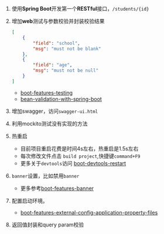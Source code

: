 1. 使用**Spring Boot**开发第一个**RESTful**接口，`/students/{id}`

2. 增加**web**测试与参数校验并封装校验结果
    
    ```json
    [
        {
            "field": "school",
            "msg": "must not be blank"
        },
        {
            "field": "age",
            "msg": "must not be null"
        }
    ]
    ```
    
    * [boot-features-testing](https://docs.spring.io/spring-boot/docs/current/reference/html/boot-features-testing.html)
    * [bean-validation-with-spring-boot](https://reflectoring.io/bean-validation-with-spring-boot/)

3. 增加swagger，访问`swagger-ui.html`

4. 利用mockito测试没有实现的方法

5. 热重启
    
    * 目前项目重启花费是时间4s左右，热重启是1.5s左右
    * 每次修改文件点击 `build project`,快捷键`command+F9`
    * 更多关于`devtools`访问 [boot-devtools-restart](https://docs.spring.io/spring-boot/docs/current/reference/htmlsingle/#using-boot-devtools-restart)
    
6. `banner`设置，比如禁用`banner`
    * 更多参考[boot-features-banner](https://docs.spring.io/spring-boot/docs/current/reference/htmlsingle/#boot-features-banner)
    
7. 配置启动环境。
    * [boot-features-external-config-application-property-files](https://docs.spring.io/spring-boot/docs/current/reference/htmlsingle/#boot-features-external-config-application-property-files)
    
8. 返回值封装和query param校验    